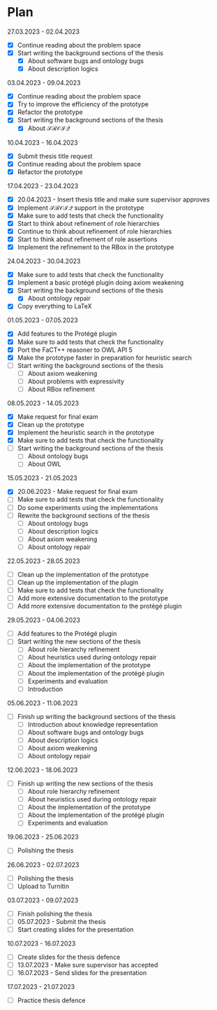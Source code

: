 # Plan

27.03.2023 - 02.04.2023

- [x]  Continue reading about the problem space
- [x]  Start writing the background sections of the thesis
    - [x]  About software bugs and ontology bugs
    - [x]  About description logics

03.04.2023 - 09.04.2023

- [x]  Continue reading about the problem space
- [x]  Try to improve the efficiency of the prototype
- [x]  Refactor the prototype
- [x]  Start writing the background sections of the thesis
    - [x]  About $\mathcal{SROIQ}$

10.04.2023 - 16.04.2023

- [x]  Submit thesis title request
- [x]  Continue reading about the problem space
- [x]  Refactor the prototype

17.04.2023 - 23.04.2023

- [x]  20.04.2023 - Insert thesis title and make sure supervisor approves
- [x]  Implement $\mathcal{SROIQ}$ support in the prototype
- [x]  Make sure to add tests that check the functionality
- [x]  Start to think about refinement of role hierarchies
- [x]  Continue to think about refinement of role hierarchies
- [x]  Start to think about refinement of role assertions
- [x]  Implement the refinement to the RBox in the prototype

24.04.2023 - 30.04.2023

- [x]  Make sure to add tests that check the functionality
- [x]  Implement a basic protégé plugin doing axiom weakening
- [x]  Start writing the background sections of the thesis
    - [x]  About ontology repair
- [x]  Copy everything to LaTeX

01.05.2023 - 07.05.2023

- [x]  Add features to the Protégé plugin
- [x]  Make sure to add tests that check the functionality
- [x]  Port the FaCT++ reasoner to OWL API 5
- [x]  Make the prototype faster in preparation for heuristic search
- [ ]  Start writing the background sections of the thesis
    - [ ]  About axiom weakening
    - [ ]  About problems with expressivity
    - [ ]  About RBox refinement

08.05.2023 - 14.05.2023

- [x]  Make request for final exam
- [x]  Clean up the prototype
- [x]  Implement the heuristic search in the prototype
- [x]  Make sure to add tests that check the functionality
- [ ]  Start writing the background sections of the thesis
    - [ ]  About ontology bugs
    - [ ]  About OWL

15.05.2023 - 21.05.2023

- [x]  20.06.2023 - Make request for final exam
- [ ]  Make sure to add tests that check the functionality
- [ ]  Do some experiments using the implementations
- [ ]  Rewrite the background sections of the thesis
    - [ ]  About ontology bugs
    - [ ]  About description logics
    - [ ]  About axiom weakening
    - [ ]  About ontology repair

22.05.2023 - 28.05.2023

- [ ]  Clean up the implementation of the prototype
- [ ]  Clean up the implementation of the plugin
- [ ]  Make sure to add tests that check the functionality
- [ ]  Add more extensive documentation to the prototype
- [ ]  Add more extensive documentation to the protégé plugin

29.05.2023 - 04.06.2023

- [ ]  Add features to the Protégé plugin
- [ ]  Start writing the new sections of the thesis
    - [ ]  About role hierarchy refinement
    - [ ]  About heuristics used during ontology repair
    - [ ]  About the implementation of the prototype
    - [ ]  About the implementation of the protégé plugin
    - [ ]  Experiments and evaluation
    - [ ]  Introduction

05.06.2023 - 11.06.2023

- [ ]  Finish up writing the background sections of the thesis
    - [ ]  Introduction about knowledge representation
    - [ ]  About software bugs and ontology bugs
    - [ ]  About description logics
    - [ ]  About axiom weakening
    - [ ]  About ontology repair

12.06.2023 - 18.06.2023

- [ ]  Finish up writing the new sections of the thesis
    - [ ]  About role hierarchy refinement
    - [ ]  About heuristics used during ontology repair
    - [ ]  About the implementation of the prototype
    - [ ]  About the implementation of the protégé plugin
    - [ ]  Experiments and evaluation

19.06.2023 - 25.06.2023

- [ ]  Polishing the thesis

26.06.2023 - 02.07.2023

- [ ]  Polishing the thesis
- [ ]  Upload to Turnitin

03.07.2023 - 09.07.2023

- [ ]  Finish polishing the thesis
- [ ]  05.07.2023 - Submit the thesis
- [ ]  Start creating slides for the presentation

10.07.2023 - 16.07.2023

- [ ]  Create slides for the thesis defence
- [ ]  13.07.2023 - Make sure supervisor has accepted
- [ ]  16.07.2023 - Send slides for the presentation

17.07.2023 - 21.07.2023

- [ ]  Practice thesis defence
